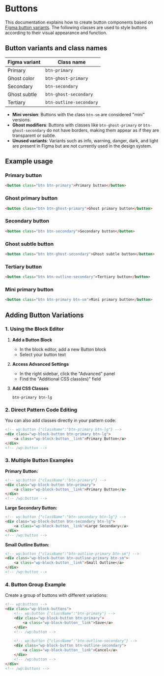 # Buttons

This documentation explains how to create button components based on [Figma button variants](https://www.figma.com/design/KQJOUq4sxS9Iu8KBqcfJns/%F0%9F%92%A0-KiPa-Design-System-WIP?node-id=8636-55579&m=dev). The following classes are used to style buttons according to their visual appearance and function.

## Button variants and class names

| Figma variant         | Class name                          |
|----------------------|-------------------------------------|
| Primary              | `btn-primary`                       |
| Ghost color          | `btn-ghost-primary`                 |
| Secondary            | `btn-secondary`                     |
| Ghost subtle         | `btn-ghost-secondary`               |
| Tertiary             | `btn-outline-secondary`             |

- **Mini version**: Buttons with the class `btn-sm` are considered "mini" versions.
- **Ghost modifiers**: Buttons with classes like `btn-ghost-primary` or `btn-ghost-secondary` do not have borders, making them appear as if they are transparent or subtle.
- **Unused variants**: Variants such as info, warning, danger, dark, and light are present in Figma but are not currently used in the design system.

## Example usage

### Primary button
```html
<button class="btn btn-primary">Primary button</button>
```

### Ghost primary button
```html
<button class="btn btn-ghost-primary">Ghost primary button</button>
```

### Secondary button
```html
<button class="btn btn-secondary">Secondary button</button>
```

### Ghost subtle button
```html
<button class="btn btn-ghost-secondary">Ghost subtle button</button>
```

### Tertiary button
```html
<button class="btn btn-outline-secondary">Tertiary button</button>
```

### Mini primary button
```html
<button class="btn btn-primary btn-sm">Mini primary button</button>
```

## Adding Button Variations

### 1. Using the Block Editor

1. **Add a Button Block**
   - In the block editor, add a new Button block
   - Select your button text

2. **Access Advanced Settings**
   - In the right sidebar, click the "Advanced" panel
   - Find the "Additional CSS class(es)" field

3. **Add CSS Classes**
   ```
   btn-primary btn-lg
   ```

### 2. Direct Pattern Code Editing

You can also add classes directly in your pattern code:

```html
<!-- wp:button {"className":"btn-primary btn-lg"} -->
<div class="wp-block-button btn-primary btn-lg">
    <a class="wp-block-button__link">Primary Button</a>
</div>
<!-- /wp:button -->
```

### 3. Multiple Button Examples

**Primary Button:**
```html
<!-- wp:button {"className":"btn-primary"} -->
<div class="wp-block-button btn-primary">
    <a class="wp-block-button__link">Primary Button</a>
</div>
<!-- /wp:button -->
```

**Large Secondary Button:**
```html
<!-- wp:button {"className":"btn-secondary btn-lg"} -->
<div class="wp-block-button btn-secondary btn-lg">
    <a class="wp-block-button__link">Large Secondary</a>
</div>
<!-- /wp:button -->
```

**Small Outline Button:**
```html
<!-- wp:button {"className":"btn-outline-primary btn-sm"} -->
<div class="wp-block-button btn-outline-primary btn-sm">
    <a class="wp-block-button__link">Small Outline</a>
</div>
<!-- /wp:button -->
```

### 4. Button Group Example

Create a group of buttons with different variations:

```html
<!-- wp:buttons -->
<div class="wp-block-buttons">
    <!-- wp:button {"className":"btn-primary"} -->
    <div class="wp-block-button btn-primary">
        <a class="wp-block-button__link">Save</a>
    </div>
    <!-- /wp:button -->
    
    <!-- wp:button {"className":"btn-outline-secondary"} -->
    <div class="wp-block-button btn-outline-secondary">
        <a class="wp-block-button__link">Cancel</a>
    </div>
    <!-- /wp:button -->
</div>
<!-- /wp:buttons -->
```
